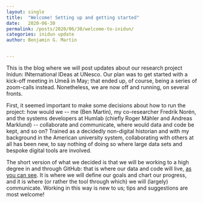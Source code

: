 ```yaml
---
layout: single
title:  "Welcome! Setting up and getting started"
date:   2020-06-30 
permalink: /posts/2020/06/30/welcome-to-inidun/
categories: inidun update
author: Benjamin G. Martin


---
```


This is the blog where we will post updates about our research project Inidun: INternational IDeas at UNesco. Our plan was to get started with a kick-off meeting in Umeå in May; that ended up, of course, being a series of zoom-calls instead. Nonetheless, we are now off and running, on several fronts. 

First, it seemed important to make some decisions about how to run the project: how would we -- me (Ben Martin), my co-researcher Fredrik Norén, and the systems developers at Humlab (chiefly Roger Mähler and Andreas Marklund) -- collaborate and communicate, where would data and code be kept, and so on? Trained as a decidedly non-digital historian and with my background in the American university system, collaborating with others at all has been new, to say nothing of doing so where large data sets and bespoke digital tools are involved. 

The short version of what we decided is that we will be working to a high degree in and through GitHub: that is where our data and code will live, [as you can see](https://github.com/inidun). It is where we will define our goals and chart our progress, and it is where (or rather the tool through which) we will (largely) communicate. Working in this way is new to us; tips and suggestions are most welcome! 
